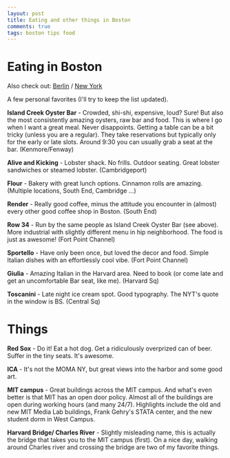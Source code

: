 ```yaml
---
layout: post
title: Eating and other things in Boston
comments: true
tags: boston tips food
---
```

# Eating in Boston

Also check out: [Berlin](http://1l2p.net/2014/06/06/Eating-in-Berlin.html) / [New York](/2015/06/15/Eating-in-NYC.html)

A few personal favorites (I'll try to keep the list updated).

**Island Creek Oyster Bar** - Crowded, shi-shi, expensive, loud? Sure! But also the most consistently amazing oysters, raw bar and food. This is where I go when I want a great meal. Never disappoints. Getting a table can be a bit tricky (unless you are a regular). They take reservations but typically only for the early or late slots. Around 9:30 you can usually grab a seat at the bar. (Kenmore/Fenway)

**Alive and Kicking** - Lobster shack. No frills. Outdoor seating. Great lobster sandwiches or steamed lobster. (Cambridgeport)

**Flour** - Bakery with great lunch options. Cinnamon rolls are amazing. (Multiple locations, South End, Cambridge ...)

**Render** - Really good coffee, minus the attitude you encounter in (almost) every other good coffee shop in Boston. (South End)

**Row 34** - Run by the same people as Island Creek Oyster Bar (see above). More industrial with slightly different menu in hip neighborhood. The food is just as awesome! (Fort Point Channel)

**Sportello** - Have only been once, but loved the decor and food. Simple Italian dishes with an effortlessly cool vibe. (Fort Point Channel)

**Giulia** - Amazing Italian in the Harvard area. Need to book (or come late and get an uncomfortable Bar seat, like me). (Harvard Sq)

**Toscanini** - Late night ice cream spot. Good typography. The NYT's quote in the window is BS. (Central Sq)

# Things

**Red Sox** - Do it! Eat a hot dog. Get a ridiculously overprized can of beer. Suffer in the tiny seats. It's awesome.

**ICA** - It's not the MOMA NY, but great views into the harbor and some good art.

**MIT campus** - Great buildings across the MIT campus. And what's even better is that MIT has an open door policy. Almost all of the buildings are open during working hours (and many 24/7). Highlights include the old and new MIT Media Lab buildings, Frank Gehry's STATA center, and the new student dorm in West Campus.

**Harvard Bridge/ Charles River** - Slightly misleading name, this is actually the bridge that takes you to the MIT campus (first). On a nice day, walking around Charles river and crossing the bridge are two of my favorite things.
